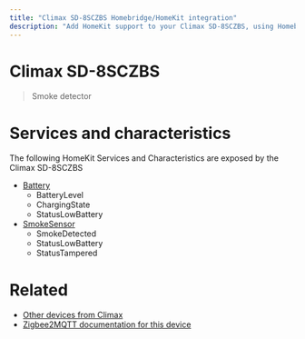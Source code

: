 ```yaml
---
title: "Climax SD-8SCZBS Homebridge/HomeKit integration"
description: "Add HomeKit support to your Climax SD-8SCZBS, using Homebridge, Zigbee2MQTT and homebridge-z2m."
---
```

<!---
This file has been GENERATED using src/docgen/docgen.ts
DO NOT EDIT THIS FILE MANUALLY!
-->
# Climax SD-8SCZBS
> Smoke detector


# Services and characteristics
The following HomeKit Services and Characteristics are exposed by
the Climax SD-8SCZBS

* [Battery](../../battery.md)
  * BatteryLevel
  * ChargingState
  * StatusLowBattery
* [SmokeSensor](../../sensors.md)
  * SmokeDetected
  * StatusLowBattery
  * StatusTampered


# Related
* [Other devices from Climax](../index.md#climax)
* [Zigbee2MQTT documentation for this device](https://www.zigbee2mqtt.io/devices/SD-8SCZBS.html)